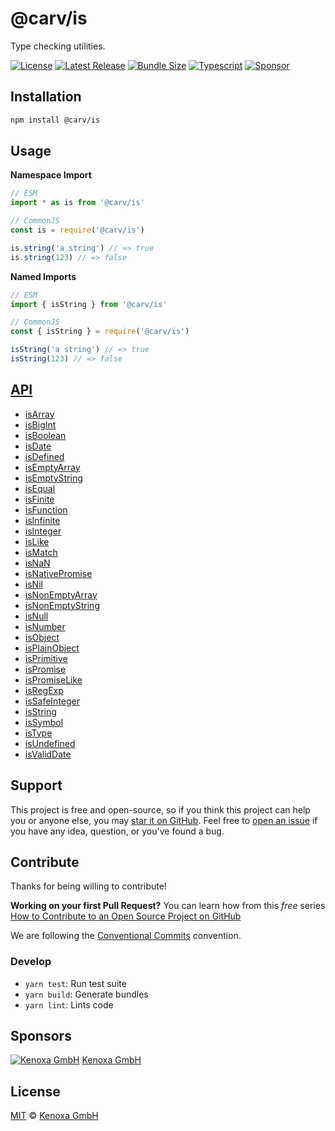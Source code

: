 # @carv/is

Type checking utilities.

[![License](https://flat.badgen.net/github/license/carvjs/is)](https://github.com/carvjs/is/blob/main/LICENSE)
[![Latest Release](https://flat.badgen.net/npm/v/@carv/is?label=release)](https://www.npmjs.com/package/@carv/is)
[![Bundle Size](https://flat.badgen.net/bundlephobia/minzip/@carv/is?icon=packagephobia&label&color=blue)](https://bundlephobia.com/result?p=@carv/is)
[![Typescript](https://flat.badgen.net/badge/icon/included?icon=typescript&label)](https://unpkg.com/browse/@carv/is/dist/index.d.ts)
[![Sponsor](https://flat.badgen.net/badge/sponsored%20by/Kenoxa/2980b9)](https://www.kenoxa.com)

## Installation

```sh
npm install @carv/is
```

## Usage

**Namespace Import**

```js
// ESM
import * as is from '@carv/is'

// CommonJS
const is = require('@carv/is')

is.string('a string') // => true
is.string(123) // => false
```

**Named Imports**

```js
// ESM
import { isString } from '@carv/is'

// CommonJS
const { isString } = require('@carv/is')

isString('a string') // => true
isString(123) // => false
```

## [API](https://github.com/carvjs/is/blob/main/docs/README.md)

* [isArray](https://github.com/carvjs/is/blob/main/docs/README.md#isarray)
* [isBigInt](https://github.com/carvjs/is/blob/main/docs/README.md#isbigint)
* [isBoolean](https://github.com/carvjs/is/blob/main/docs/README.md#isboolean)
* [isDate](https://github.com/carvjs/is/blob/main/docs/README.md#isdate)
* [isDefined](https://github.com/carvjs/is/blob/main/docs/README.md#isdefined)
* [isEmptyArray](https://github.com/carvjs/is/blob/main/docs/README.md#isemptyarray)
* [isEmptyString](https://github.com/carvjs/is/blob/main/docs/README.md#isemptystring)
* [isEqual](https://github.com/carvjs/is/blob/main/docs/README.md#isequal)
* [isFinite](https://github.com/carvjs/is/blob/main/docs/README.md#isfinite)
* [isFunction](https://github.com/carvjs/is/blob/main/docs/README.md#isfunction)
* [isInfinite](https://github.com/carvjs/is/blob/main/docs/README.md#isinfinite)
* [isInteger](https://github.com/carvjs/is/blob/main/docs/README.md#isinteger)
* [isLike](https://github.com/carvjs/is/blob/main/docs/README.md#islike)
* [isMatch](https://github.com/carvjs/is/blob/main/docs/README.md#ismatch)
* [isNaN](https://github.com/carvjs/is/blob/main/docs/README.md#isnan)
* [isNativePromise](https://github.com/carvjs/is/blob/main/docs/README.md#isnativepromise)
* [isNil](https://github.com/carvjs/is/blob/main/docs/README.md#isnil)
* [isNonEmptyArray](https://github.com/carvjs/is/blob/main/docs/README.md#isnonemptyarray)
* [isNonEmptyString](https://github.com/carvjs/is/blob/main/docs/README.md#isnonemptystring)
* [isNull](https://github.com/carvjs/is/blob/main/docs/README.md#isnull)
* [isNumber](https://github.com/carvjs/is/blob/main/docs/README.md#isnumber)
* [isObject](https://github.com/carvjs/is/blob/main/docs/README.md#isobject)
* [isPlainObject](https://github.com/carvjs/is/blob/main/docs/README.md#isplainobject)
* [isPrimitive](https://github.com/carvjs/is/blob/main/docs/README.md#isprimitive)
* [isPromise](https://github.com/carvjs/is/blob/main/docs/README.md#ispromise)
* [isPromiseLike](https://github.com/carvjs/is/blob/main/docs/README.md#ispromiselike)
* [isRegExp](https://github.com/carvjs/is/blob/main/docs/README.md#isregexp)
* [isSafeInteger](https://github.com/carvjs/is/blob/main/docs/README.md#issafeinteger)
* [isString](https://github.com/carvjs/is/blob/main/docs/README.md#isstring)
* [isSymbol](https://github.com/carvjs/is/blob/main/docs/README.md#issymbol)
* [isType](https://github.com/carvjs/is/blob/main/docs/README.md#istype)
* [isUndefined](https://github.com/carvjs/is/blob/main/docs/README.md#isundefined)
* [isValidDate](https://github.com/carvjs/is/blob/main/docs/README.md#isvaliddate)

## Support

This project is free and open-source, so if you think this project can help you or anyone else, you may [star it on GitHub](https://github.com/carvjs/is). Feel free to [open an issue](https://github.com/carvjs/is/issues) if you have any idea, question, or you've found a bug.

## Contribute

Thanks for being willing to contribute!

**Working on your first Pull Request?** You can learn how from this _free_ series [How to Contribute to an Open Source Project on GitHub](https://egghead.io/series/how-to-contribute-to-an-open-source-project-on-github)

We are following the [Conventional Commits](https://www.conventionalcommits.org) convention.

### Develop

- `yarn test`: Run test suite
- `yarn build`: Generate bundles
- `yarn lint`: Lints code

## Sponsors

[![Kenoxa GmbH](https://images.opencollective.com/kenoxa/9c25796/logo/68.png)](https://www.kenoxa.com) [Kenoxa GmbH](https://www.kenoxa.com)

## License

[MIT](https://github.com/carvjs/is/blob/main/LICENSE) © [Kenoxa GmbH](https://kenoxa.com)
